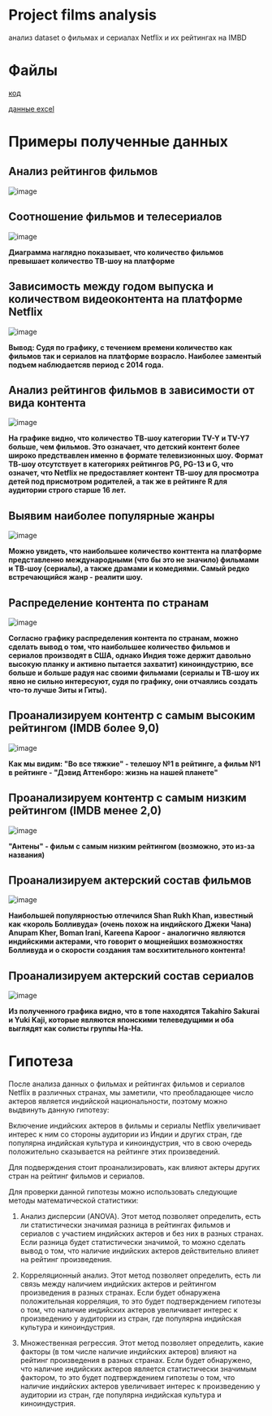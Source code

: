 # Project films analysis
анализ dataset о фильмах и сериалах Netflix и их рейтингах на IMBD

# Файлы
[код](https://github.com/ditayson/project-films/blob/main/netflix.ipynb)

[данные excel](https://github.com/ditayson/project-films/blob/main/netflixData.xlsx)

# Примеры полученные данных
Анализ рейтингов фильмов
-----------

![image](https://github.com/ditayson/project-films/assets/133684422/96413e91-8c54-4351-95b2-8038f4bd7734)

Соотношение фильмов и телесериалов 
-----------

![image](https://github.com/ditayson/project-films/assets/133684422/7a7b5082-e209-4fc0-92e1-e92ed199128b)

**Диаграмма наглядно показывает, что количество фильмов превышает количество ТВ-шоу на платформе**

## Зависимость между годом выпуска и количеством видеоконтента на платформе Netflix 

![image](https://github.com/ditayson/project-films/assets/133684422/94e92b2c-367e-4df9-809e-c2188b7e5c8a)

**Вывод: Судя по графику, с течением времени количество как фильмов так и сериалов на платформе возрасло. Наиболее заментый подъем наблюдаетсяв период с 2014 года.**

## Анализ рейтингов фильмов в зависимости от вида контента

![image](https://github.com/ditayson/project-films/assets/133684422/657d6a95-4410-4b35-8029-b366a337cef9)

**На графике видно, что количество ТВ-шоу категории TV-Y и TV-Y7 больше, чем фильмов. Это означает, что детский контент более широко предствавлен именно в формате телевизионных шоу. Формат ТВ-шоу отсутствует в категориях рейтингов PG, PG-13 и G, что означет, что Netflix не предоставляет контент ТВ-шоу для просмотра детей под присмотром родителей, а так же в рейтинге R для аудитории строго старше 16 лет.**

## Выявим наиболее популярные жанры 

![image](https://github.com/ditayson/project-films/assets/133684422/22e1e67e-d173-4675-802b-573cf77e2c03)

**Можно увидеть, что наибольшее количество конттента на платформе представленно международными (что бы это не значило) фильмами и ТВ-шоу (сериалы), а также драмами и комедиями. Самый редко встречающийся жанр - реалити шоу.**

## Распределение контента по странам

![image](https://github.com/ditayson/project-films/assets/133684422/9f68f943-f775-4725-bfe2-431034adc367)

**Согласно графику распределения контента по странам, можно сделать вывод о том, что наибольшее количество фильмов и сериалов производят в США, однако Индия тоже держит давольно высокую планку и активно пытается захватит) киноиндустрию, все больше и больше радуя нас своими фильмами (сериалы и ТВ-шоу их явно не сильно интересуют, судя по графику, они отчаялись создать что-то лучше Зиты и Гиты).**

## Проанализируем контентр с самым высоким рейтингом (IMDB более 9,0)

![image](https://github.com/ditayson/project-films/assets/133684422/c3aa0e54-4f0a-41a5-9fc4-a304f66f5874)

**Как мы видим: "Во все тяжкие" - телешоу №1 в рейтинге, а фильм №1 в рейтинге - "Дэвид Аттенборо: жизнь на нашей планете"**

## Проанализируем контентр с самым низким рейтингом (IMDB менее 2,0)

![image](https://github.com/ditayson/project-films/assets/133684422/106b20db-c33f-4c18-a71d-b27791807a21)

**"Антены" - фильм с самым низким рейтингом (возможно, это из-за названия)**

## Проанализируем актерский состав фильмов

![image](https://github.com/ditayson/project-films/assets/133684422/ad3cd40c-d51e-4e0c-a846-e150dd52262a)

**Наибольшей популярностью отлечился Shan Rukh Khan, известный как «король Болливуда» (очень похож на индийского Джеки Чана) Anupam Kher, Boman Irani, Kareena Kapoor - аналогично являются индийскими актерами, что говорит о мощнейших возможностях Болливуда и о скорости создания там восхитительного контента!**

## Проанализируем актерский состав сериалов

![image](https://github.com/ditayson/project-films/assets/133684422/eb7999c2-ba71-46a5-8be1-16ea0a7c8503)

**Из полученного графика видно, что в топе находятся Takahiro Sakurai и Yuki Kaji, которые являются японскими 
телеведущими и оба выглядят как солисты группы На-На.**

# Гипотеза
После анализа данных о фильмах и рейтингах фильмов и сериалов Netflix в различных странах, мы заметили, что преобладающее число актеров является индийской национальности, поэтому можно выдвинуть данную гипотезу:

Включение индийских актеров в фильмы и сериалы Netflix увеличивает интерес к ним со стороны аудитории из Индии и других стран, где популярна индийская культура и киноиндустрия, что в свою очередь положительно сказывается на рейтинге этих произведений.

Для подверждения стоит проанализировать, как влияют актеры других стран на рейтинг фильмов и сериалов.

Для проверки данной гипотезы можно использовать следующие методы математической статистики:

1. Анализ дисперсии (ANOVA). Этот метод позволяет определить, есть ли статистически значимая разница в рейтингах фильмов и сериалов с участием индийских актеров и без них в разных странах. Если разница будет статистически значимой, то можно сделать вывод о том, что наличие индийских актеров действительно влияет на рейтинг произведения.

2. Корреляционный анализ. Этот метод позволяет определить, есть ли связь между наличием индийских актеров и рейтингом произведения в разных странах. Если будет обнаружена положительная корреляция, то это будет подтверждением гипотезы о том, что наличие индийских актеров увеличивает интерес к произведению у аудитории из стран, где популярна индийская культура и киноиндустрия.

3. Множественная регрессия. Этот метод позволяет определить, какие факторы (в том числе наличие индийских актеров) влияют на рейтинг произведения в разных странах. Если будет обнаружено, что наличие индийских актеров является статистически значимым фактором, то это будет подтверждением гипотезы о том, что наличие индийских актеров увеличивает интерес к произведению у аудитории из стран, где популярна индийская культура и киноиндустрия.

